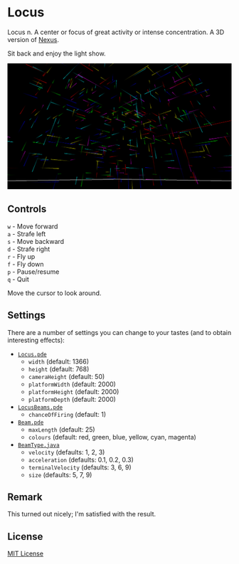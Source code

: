 # Locus
Locus n. A center or focus of great activity or intense concentration. A 3D version of [Nexus](https://github.com/adjl/Nexus).

Sit back and enjoy the light show.

![Locus screenshot](https://github.com/adjl/Locus/raw/master/img/locus.png)

## Controls
`w` - Move forward  
`a` - Strafe left  
`s` - Move backward  
`d` - Strafe right  
`r` - Fly up  
`f` - Fly down  
`p` - Pause/resume  
`q` - Quit

Move the cursor to look around.

## Settings
There are a number of settings you can change to your tastes (and to obtain interesting effects):
- [`Locus.pde`](https://github.com/adjl/Locus/raw/master/Locus.pde)
  - `width` (default: 1366)
  - `height` (default: 768)
  - `cameraHeight` (default: 50)
  - `platformWidth` (default: 2000)
  - `platformHeight` (default: 2000)
  - `platformDepth` (default: 2000)
- [`LocusBeams.pde`](https://github.com/adjl/Locus/raw/master/LocusBeams.pde)
  - `chanceOfFiring` (default: 1)
- [`Beam.pde`](https://github.com/adjl/Locus/raw/master/Beam.pde)
  - `maxLength` (default: 25)
  - `colours` (default: red, green, blue, yellow, cyan, magenta)
- [`BeamType.java`](https://github.com/adjl/Locus/raw/master/BeamType.java)
  - `velocity` (defaults: 1, 2, 3)
  - `acceleration` (defaults: 0.1, 0.2, 0.3)
  - `terminalVelocity` (defaults: 3, 6, 9)
  - `size` (defaults: 5, 7, 9)

## Remark
This turned out nicely; I'm satisfied with the result.

## License
[MIT License](https://github.com/adjl/Locus/raw/master/LICENSE)
